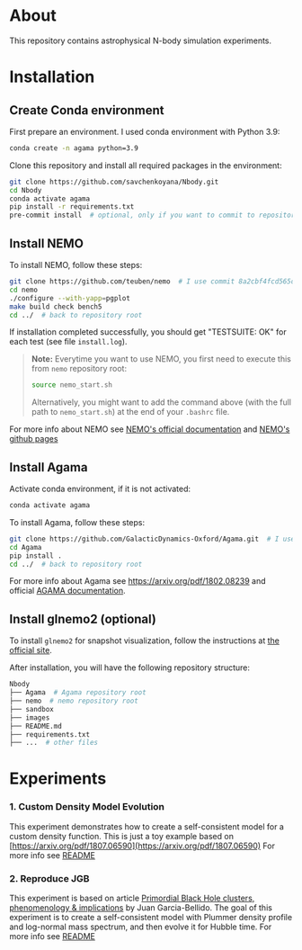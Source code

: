 # About

This repository contains astrophysical N-body simulation experiments.

# Installation

## Create Conda environment

First prepare an environment. I used conda environment with Python 3.9:

```bash
conda create -n agama python=3.9
```

Clone this repository and install all required packages in the environment:

```bash
git clone https://github.com/savchenkoyana/Nbody.git
cd Nbody
conda activate agama
pip install -r requirements.txt
pre-commit install  # optional, only if you want to commit to repository
```

## Install NEMO

To install NEMO, follow these steps:

```bash
git clone https://github.com/teuben/nemo  # I use commit 8a2cbf4fcd565d7a55403ba135fd64716ef0b812
cd nemo
./configure --with-yapp=pgplot
make build check bench5
cd ../  # back to repository root
```

If installation completed successfully, you should get "TESTSUITE: OK" for each test (see file `install.log`).

> **Note:** Everytime you want to use NEMO, you first need to execute this from `nemo` repository root:
>
> ```bash
> source nemo_start.sh
> ```
>
> Alternatively, you might want to add the command above (with the full path to `nemo_start.sh`) at the end of your `.bashrc` file.

For more info about NEMO see [NEMO's official documentation](https://astronemo.readthedocs.io/en/latest/) and [NEMO's github pages](https://teuben.github.io/nemo/)

## Install Agama

Activate conda environment, if it is not activated:

```bash
conda activate agama
```

To install Agama, follow these steps:

```bash
git clone https://github.com/GalacticDynamics-Oxford/Agama.git  # I use commit acf08a656e2aa67d466cafd7c92ba2cd277ff9e8
cd Agama
pip install .
cd ../  # back to repository root
```

For more info about Agama see https://arxiv.org/pdf/1802.08239 and official [AGAMA documentation](https://github.com/GalacticDynamics-Oxford/Agama/blob/master/doc/reference.pdf).

## Install glnemo2 (optional)

To install `glnemo2` for snapshot visualization, follow the instructions at [the official site](https://projets.lam.fr/projects/glnemo2/wiki/download).

After installation, you will have the following repository structure:

```bash
Nbody
├── Agama  # Agama repository root
├── nemo  # nemo repository root
├── sandbox
├── images
├── README.md
├── requirements.txt
├── ...  # other files
```

# Experiments

### 1. Custom Density Model Evolution

This experiment demonstrates how to create a self-consistent model for a custom density function.
This is just a toy example based on [https://arxiv.org/pdf/1807.06590](https://arxiv.org/pdf/1807.06590)
For more info see [README](01_Custom_Density_Model_Evolution/README.md)

### 2. Reproduce JGB

This experiment is based on article [Primordial Black Hole clusters, phenomenology & implications](https://arxiv.org/pdf/2405.06391v1) by Juan Garcia-Bellido.
The goal of this experiment is to create a self-consistent model with Plummer density profile and log-normal mass spectrum, and then evolve it for Hubble time.
For more info see [README](02_Reproduce_JGB/README.md)
